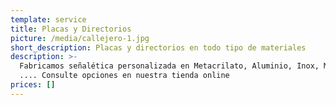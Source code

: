 ```yaml
---
template: service
title: Placas y Directorios
picture: /media/callejero-1.jpg
short_description: Placas y directorios en todo tipo de materiales
description: >-
  Fabricamos señalética personalizada en Metacrilato, Aluminio, Inox, Madera,
  .... Consulte opciones en nuestra tienda online
prices: []
---
```


